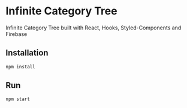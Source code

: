 # Infinite Category Tree

Infinite Category Tree built with React, Hooks, Styled-Components and Firebase

## Installation

```bash
npm install
```

## Run

```bash
npm start
```
